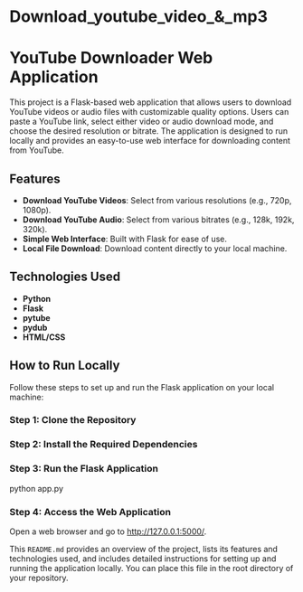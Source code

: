 # Download_youtube_video_&_mp3

# YouTube Downloader Web Application

This project is a Flask-based web application that allows users to download YouTube videos or audio files with customizable quality options. Users can paste a YouTube link, select either video or audio download mode, and choose the desired resolution or bitrate. The application is designed to run locally and provides an easy-to-use web interface for downloading content from YouTube.

## Features
- **Download YouTube Videos**: Select from various resolutions (e.g., 720p, 1080p).
- **Download YouTube Audio**: Select from various bitrates (e.g., 128k, 192k, 320k).
- **Simple Web Interface**: Built with Flask for ease of use.
- **Local File Download**: Download content directly to your local machine.

## Technologies Used
- **Python**
- **Flask**
- **pytube**
- **pydub**
- **HTML/CSS**

## How to Run Locally

Follow these steps to set up and run the Flask application on your local machine:

### Step 1: Clone the Repository

### Step 2: Install the Required Dependencies

### Step 3: Run the Flask Application
python app.py

### Step 4: Access the Web Application
Open a web browser and go to http://127.0.0.1:5000/.


This `README.md` provides an overview of the project, lists its features and technologies used, and includes detailed instructions for setting up and running the application locally. You can place this file in the root directory of your repository.

